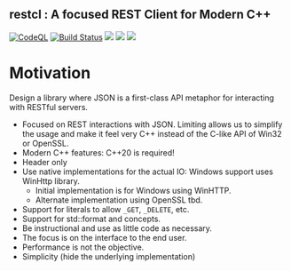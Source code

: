 restcl : A focused REST Client for Modern C++
-------------------------------------------
<!-- badges -->
[![CodeQL](https://github.com/SiddiqSoft/restcl/actions/workflows/codeql-analysis.yml/badge.svg)](https://github.com/SiddiqSoft/restcl/actions/workflows/codeql-analysis.yml)
[![Build Status](https://dev.azure.com/siddiqsoft/siddiqsoft/_apis/build/status/SiddiqSoft.restcl?branchName=main)](https://dev.azure.com/siddiqsoft/siddiqsoft/_build/latest?definitionId=13&branchName=main)
![](https://img.shields.io/nuget/v/SiddiqSoft.restcl)
![](https://img.shields.io/github/v/tag/SiddiqSoft/restcl)
![](https://img.shields.io/azure-devops/tests/siddiqsoft/siddiqsoft/13)
<!--![](https://img.shields.io/azure-devops/coverage/siddiqsoft/siddiqsoft/13)-->
<!-- end badges -->

# Motivation

Design a library where JSON is a first-class API metaphor for interacting with RESTful servers.
- Focused on REST interactions with JSON. Limiting allows us to simplify the usage and make it feel very C++ instead of the C-like API of Win32 or OpenSSL.
- Modern C++ features: C++20 is required!
- Header only
- Use native implementations for the actual IO: Windows support uses WinHttp library.
  - Initial implementation is for Windows using WinHTTP.
  - Alternate implementation using OpenSSL tbd.
- Support for literals to allow `_GET`, `_DELETE`, etc.
- Support for std::format and concepts.
- Be instructional and use as little code as necessary.
- The focus is on the interface to the end user.
- Performance is not the objective.
- Simplicity (hide the underlying implementation)
